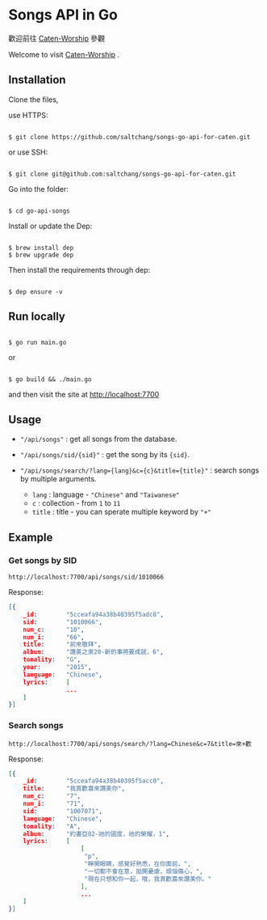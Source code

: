 # Songs API in Go

歡迎前往 [Caten-Worship](https://caten-worship.herokuapp.com) 參觀

Welcome to visit [Caten-Worship](https://caten-worship.herokuapp.com) .

## Installation

Clone the files,

use HTTPS:

```shell

$ git clone https://github.com/saltchang/songs-go-api-for-caten.git

```

or use SSH:

```shell

$ git clone git@github.com:saltchang/songs-go-api-for-caten.git

```

Go into the folder:

```shell

$ cd go-api-songs

```

Install or update the Dep:

```shell

$ brew install dep
$ brew upgrade dep

```

Then install the requirements through dep:

```shell

$ dep ensure -v

```

## Run locally

```shell

$ go run main.go

```

or

```shell

$ go build && ./main.go

```

and then visit the site at [http://localhost:7700](http://localhost:7700)

## Usage

- `"/api/songs"` : get all songs from the database.

- `"/api/songs/sid/{sid}"` : get the song by its `{sid}`.

- `"/api/songs/search/?lang={lang}&c={c}&title={title}"` : search songs by multiple arguments.
  - `lang` : language - `"Chinese"` and `"Taiwanese"`
  - `c` : collection - from `1` to `11`
  - `title` : title - you can sperate multiple keyword by `"+"`

## Example

### Get songs by SID

```http
http://localhost:7700/api/songs/sid/1010066
```

Response:

```json
[{
    _id:        "5cceafa94a38b40395f5adc8",
    sid:        "1010066",
    num_c:      "10",
    num_i:      "66",
    title:      "前來敬拜",
    album:      "讚美之泉20-新的事將要成就，6",
    tonality:   "G",
    year:       "2015",
    language:   "Chinese",
    lyrics:     [
                ...
    ]
}]

```

### Search songs

```http
http://localhost:7700/api/songs/search/?lang=Chinese&c=7&title=來+歡
```

Response:

```json
[{
    _id:        "5cceafa94a38b40395f5acc0",
    title:      "我真歡喜來讚美你",
    num_c:      "7",
    num_i:      "71",
    sid:        "1007071",
    language:   "Chinese",
    tonality:   "A",
    album:      "約書亞02-祂的國度，祂的榮耀，1",
    lyrics:     [
                    [
                     "p",
                     "睜開眼睛，感覺好熟悉，在你面前，",
                     "一切都不會在意，拋開憂慮，煩惱傷心，",
                     "現在只想和你一起，哦，我真歡喜來讚美你。"
                    ],
                    ...
    ]
}]

```
